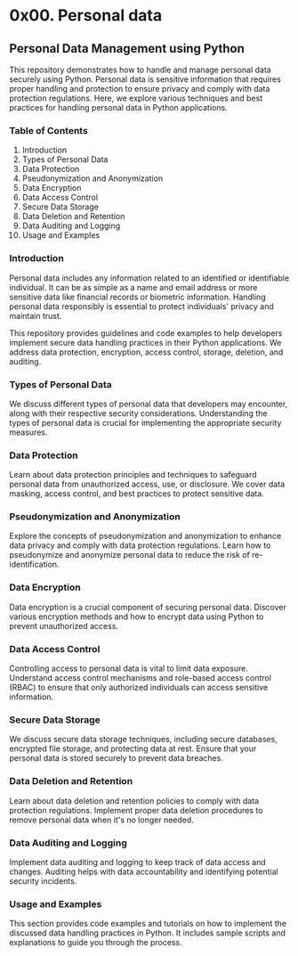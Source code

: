 # 0x00. Personal data  
## Personal Data Management using Python

This repository demonstrates how to handle and manage personal data securely using Python. Personal data is sensitive information that requires proper handling and protection to ensure privacy and comply with data protection regulations. Here, we explore various techniques and best practices for handling personal data in Python applications.

### Table of Contents  
1. Introduction  
2. Types of Personal Data  
3. Data Protection  
4. Pseudonymization and Anonymization  
5. Data Encryption  
6. Data Access Control  
7. Secure Data Storage  
8. Data Deletion and Retention  
9. Data Auditing and Logging  
10. Usage and Examples  

### Introduction  
Personal data includes any information related to an identified or identifiable individual. It can be as simple as a name and email address or more sensitive data like financial records or biometric information. Handling personal data responsibly is essential to protect individuals' privacy and maintain trust.

This repository provides guidelines and code examples to help developers implement secure data handling practices in their Python applications. We address data protection, encryption, access control, storage, deletion, and auditing.

### Types of Personal Data  
We discuss different types of personal data that developers may encounter, along with their respective security considerations. Understanding the types of personal data is crucial for implementing the appropriate security measures.

### Data Protection  
Learn about data protection principles and techniques to safeguard personal data from unauthorized access, use, or disclosure. We cover data masking, access control, and best practices to protect sensitive data.

### Pseudonymization and Anonymization  
Explore the concepts of pseudonymization and anonymization to enhance data privacy and comply with data protection regulations. Learn how to pseudonymize and anonymize personal data to reduce the risk of re-identification.

### Data Encryption  
Data encryption is a crucial component of securing personal data. Discover various encryption methods and how to encrypt data using Python to prevent unauthorized access.

### Data Access Control  
Controlling access to personal data is vital to limit data exposure. Understand access control mechanisms and role-based access control (RBAC) to ensure that only authorized individuals can access sensitive information.

### Secure Data Storage  
We discuss secure data storage techniques, including secure databases, encrypted file storage, and protecting data at rest. Ensure that your personal data is stored securely to prevent data breaches.

### Data Deletion and Retention  
Learn about data deletion and retention policies to comply with data protection regulations. Implement proper data deletion procedures to remove personal data when it's no longer needed.

### Data Auditing and Logging  
Implement data auditing and logging to keep track of data access and changes. Auditing helps with data accountability and identifying potential security incidents.

### Usage and Examples  
This section provides code examples and tutorials on how to implement the discussed data handling practices in Python. It includes sample scripts and explanations to guide you through the process.
